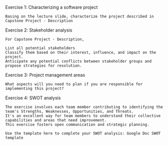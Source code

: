 Exercise 1: Characterizing a software project

    Basing on the lecture slide, characterize the project described in Capstone Project - Description


Exercise 2: Stakeholder analysis

    For Capstone Project - Description,
    
    List all potential stakeholders
    Classify them based on their interest, influence, and impact on the project.
    Anticipate any potential conflicts between stakeholder groups and propose strategies for resolution.


Exercise 3: Project management areas

    What aspects will you need to plan if you are responsible for implementing this project?


Exercise 4: SWOT analysis

    The exercise involves each team member contributing to identifying the team's Strengths, Weaknesses, Opportunities, and Threats. 
    It's an excellent way for team members to understand their collective capabilities and areas that need improvement. 
    This exercise fosters open communication and strategic planning.

    Use the template here to complete your SWOT analysis: Google Doc SWOT template
